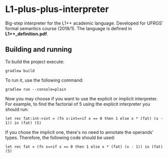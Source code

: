 # L1-plus-plus-interpreter
Big-step interpreter for the L1++ academic language. Developed for UFRGS' formal semantics course (2018/1). The language is defined in **L1++_definition.pdf**.

## Building and running

To build the project execute:
```
gradlew build
```
To run it, use the following command:
```
gradlew run --console=plain
```
Now you may choose if you want to use the explicit or implicit interpreter. For example, to find the factorial of 5 using the explicit interpreter you should run:
```
let rec fat:int->int = (fn x:int=>if x == 0 then 1 else x * (fat) (x - 1)) in (fat) (5)
```
If you chose the implicit one, there's no need to annotate the operands' types. Therefore, the following code should be used:
```
let rec fat = (fn x=>if x == 0 then 1 else x * (fat) (x - 1)) in (fat) (5)
```
